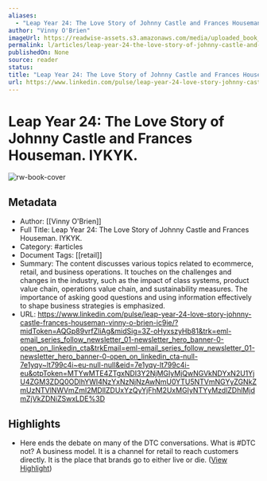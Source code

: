 ```yaml
---
aliases:
  - "Leap Year 24: The Love Story of Johnny Castle and Frances Houseman. IYKYK."
author: "Vinny O'Brien"
imageUrl: https://readwise-assets.s3.amazonaws.com/media/uploaded_book_covers/profile_276497/1709212008083
permalink: l/articles/leap-year-24-the-love-story-of-johnny-castle-and-frances-houseman-iykyk
publishedOn: None
source: reader
status: 
title: "Leap Year 24: The Love Story of Johnny Castle and Frances Houseman. IYKYK."
url: https://www.linkedin.com/pulse/leap-year-24-love-story-johnny-castle-frances-houseman-vinny-o-brien-ic9ie/?midToken=AQGp89vrfZliAg&midSig=3Z-oHyxszyHb81&trk=eml-email_series_follow_newsletter_01-newsletter_hero_banner-0-open_on_linkedin_cta&trkEmail=eml-email_series_follow_newsletter_01-newsletter_hero_banner-0-open_on_linkedin_cta-null-7e1yqy~lt799c4i~eu-null-null&eid=7e1yqy-lt799c4i-eu&otpToken=MTYwMTE4ZTgxNDI3Y2NjMGIyMjQwNGVkNDYxN2U1YjU4ZGM3ZDQ0ODlhYWI4NzYxNzNjNzAwNmU0YTU5NTVmNGYyZGNkZmUzNTVlNWVmZmI2MDllZDUxYzQyYjFhM2UxMGIyNTYyMzdlZDhlMjdmZjVkZDNiZSwxLDE%3D
---
```

# Leap Year 24: The Love Story of Johnny Castle and Frances Houseman. IYKYK.

![rw-book-cover](https://readwise-assets.s3.amazonaws.com/media/uploaded_book_covers/profile_276497/1709212008083)

## Metadata

- Author: [[Vinny O'Brien]]
- Full Title: Leap Year 24: The Love Story of Johnny Castle and Frances Houseman. IYKYK.
- Category: #articles
- Document Tags: [[retail]]
- Summary: The content discusses various topics related to ecommerce, retail, and business operations. It touches on the challenges and changes in the industry, such as the impact of class systems, product value chain, operations value chain, and sustainability measures. The importance of asking good questions and using information effectively to shape business strategies is emphasized.
- URL: https://www.linkedin.com/pulse/leap-year-24-love-story-johnny-castle-frances-houseman-vinny-o-brien-ic9ie/?midToken=AQGp89vrfZliAg&midSig=3Z-oHyxszyHb81&trk=eml-email_series_follow_newsletter_01-newsletter_hero_banner-0-open_on_linkedin_cta&trkEmail=eml-email_series_follow_newsletter_01-newsletter_hero_banner-0-open_on_linkedin_cta-null-7e1yqy~lt799c4i~eu-null-null&eid=7e1yqy-lt799c4i-eu&otpToken=MTYwMTE4ZTgxNDI3Y2NjMGIyMjQwNGVkNDYxN2U1YjU4ZGM3ZDQ0ODlhYWI4NzYxNzNjNzAwNmU0YTU5NTVmNGYyZGNkZmUzNTVlNWVmZmI2MDllZDUxYzQyYjFhM2UxMGIyNTYyMzdlZDhlMjdmZjVkZDNiZSwxLDE%3D

## Highlights

- Here ends the debate on many of the DTC conversations. What is #DTC not? A business model. It is a channel for retail to reach customers directly. It is the place that brands go to either live or die. ([View Highlight](https://read.readwise.io/read/01hr70zspk7x9w321sws19hycp))
